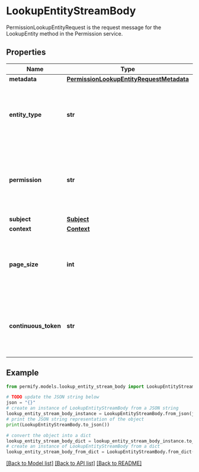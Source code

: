 # LookupEntityStreamBody

PermissionLookupEntityRequest is the request message for the LookupEntity method in the Permission service.

## Properties

Name | Type | Description | Notes
------------ | ------------- | ------------- | -------------
**metadata** | [**PermissionLookupEntityRequestMetadata**](PermissionLookupEntityRequestMetadata.md) |  | [optional] 
**entity_type** | **str** | Type of the entity to lookup, required, must start with a letter and can include alphanumeric and underscore, max 64 bytes. | [optional] 
**permission** | **str** | Name of the permission to check, required, must start with a letter and can include alphanumeric and underscore, max 64 bytes. | [optional] 
**subject** | [**Subject**](Subject.md) |  | [optional] 
**context** | [**Context**](Context.md) |  | [optional] 
**page_size** | **int** | page_size is the number of tenants to be returned in the response. The value should be between 1 and 100. | [optional] 
**continuous_token** | **str** | continuous_token is an optional parameter used for pagination. It should be the value received in the previous response. | [optional] 

## Example

```python
from permify.models.lookup_entity_stream_body import LookupEntityStreamBody

# TODO update the JSON string below
json = "{}"
# create an instance of LookupEntityStreamBody from a JSON string
lookup_entity_stream_body_instance = LookupEntityStreamBody.from_json(json)
# print the JSON string representation of the object
print(LookupEntityStreamBody.to_json())

# convert the object into a dict
lookup_entity_stream_body_dict = lookup_entity_stream_body_instance.to_dict()
# create an instance of LookupEntityStreamBody from a dict
lookup_entity_stream_body_from_dict = LookupEntityStreamBody.from_dict(lookup_entity_stream_body_dict)
```
[[Back to Model list]](../README.md#documentation-for-models) [[Back to API list]](../README.md#documentation-for-api-endpoints) [[Back to README]](../README.md)


